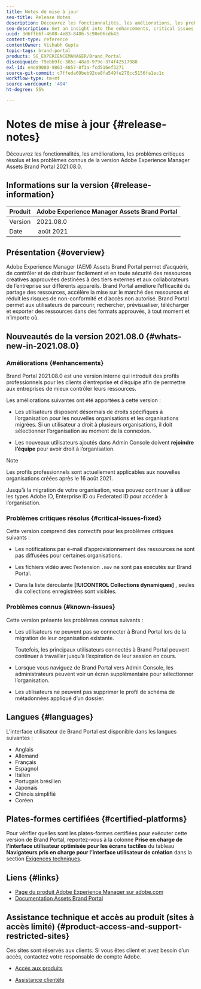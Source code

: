 ```yaml
---
title: Notes de mise à jour
seo-title: Release Notes
description: Découvrez les fonctionnalités, les améliorations, les problèmes critiques résolus et les problèmes connus de la version Adobe Experience Manager Assets Brand Portal 2021.08.0.
seo-description: Get an insight into the enhancements, critical issues fixed, and known issues in the Adobe Experience Manager Assets Brand Portal 2021.08.0 release.
uuid: 3d6ffb6f-4608-4e83-8486-5c90e06cdb43
content-type: reference
contentOwner: Vishabh Gupta
topic-tags: brand-portal
products: SG_EXPERIENCEMANAGER/Brand_Portal
discoiquuid: 79ebb9fc-385c-48a8-979e-374f42517988
exl-id: e4e89080-9863-4857-8f3a-fcd516ef3271
source-git-commit: c7ffeda69beb92ce8fa549fe270cc5156fa1ec1c
workflow-type: tm+mt
source-wordcount: '494'
ht-degree: 55%

---
```


# Notes de mise à jour {#release-notes}

Découvrez les fonctionnalités, les améliorations, les problèmes critiques résolus et les problèmes connus de la version Adobe Experience Manager Assets Brand Portal 2021.08.0.

## Informations sur la version {#release-information}

| Produit | Adobe Experience Manager Assets Brand Portal |
|---|---|
| Version | 2021.08.0 |
| Date  |  août 2021 |

## Présentation {#overview}

Adobe Experience Manager (AEM) Assets Brand Portal permet d’acquérir, de contrôler et de distribuer facilement et en toute sécurité des ressources créatives approuvées destinées à des tiers externes et aux collaborateurs de l’entreprise sur différents appareils. Brand Portal améliore l’efficacité du partage des ressources, accélère la mise sur le marché des ressources et réduit les risques de non-conformité et d’accès non autorisé. Brand Portal permet aux utilisateurs de parcourir, rechercher, prévisualiser, télécharger et exporter des ressources dans des formats approuvés, à tout moment et n’importe où.

## Nouveautés de la version 2021.08.0 {#whats-new-in-2021.08.0}

<!--
### New Features {#new-features}

This release includes the following new features:

* AEM Assets as a Cloud Service is now entitled to have a pre-configured Brand Portal instance. The Cloud Manager user can activate Brand Portal on the AEM Assets as a Cloud Service instance.

* Asset Sourcing feature is now available on AEM Assets as a Cloud Service. It allows the Brand Portal users to upload assets to the permitted contribution folders and publish the contribution folder from Brand Portal to AEM Assets as a Cloud Service instance. 

* An additional **[!UICONTROL Asset Download]** setting has been introduced under the **[!UICONTROL Download Settings]**. It creates a separate folder for each asset while downloading the folders, collections, or bulk download of assets. 
-->
<!-- 
* The **[!UICONTROL Download]** dialog is revamped in a list view with additional options to exclude the renditions which are not required, apply the same set of rules for similar asset types, and download the selected asset renditions. See [steps to download assets from Brand Portal](https://docs.adobe.com/content/help/en/experience-manager-brand-portal/using/download/brand-portal-download-assets.html#download-assets).
-->

<!--
* The new **[!UICONTROL Download]** dialog now appears with all the renditions of the selected assets or folders containing assets in a list view, wherein the Brand Portal users can apply same set of renditions for similar asset types and download the selected asset renditions. 
-->

<!-- 
* Navigation to the **[!UICONTROL Files]**, **[!UICONTROL Collections]**, and **[!UICONTROL Shared Links]** is now possible from all the Brand Portal pages in one-click.  

* The **[!UICONTROL Renditions]** panel in the asset details page now allows the Brand Portal users to select the original asset and (or) specific asset renditions, and directly download them from the **[!UICONTROL Renditions]** panel without having to open the **[!UICONTROL Download]** dialog. See [download assets from asset details page](https://docs.adobe.com/content/help/en/experience-manager-brand-portal/using/download/brand-portal-download-assets.html#download-assets-from-asset-details-page).
-->

<!--
Brand Portal users can exclude specific renditions which are not required and directly download the original asset and its renditions from the **[!UICONTROL Renditions]** panel on the asset details page. 
-->

<!-- 
* In addition to the existing **[!UICONTROL Download]** configurations, the Brand Portal administrators can also [configure permissions for different group of users](https://docs.adobe.com/content/help/en/experience-manager-brand-portal/using/download/brand-portal-download-assets.html#configure-download-permissions) to view and (or) download the original asset and its renditions from the asset details page. These configurations will define who can access and (or) download the asset renditions.
-->


### Améliorations {#enhancements}

Brand Portal 2021.08.0 est une version interne qui introduit des profils professionnels pour les clients d’entreprise et d’équipe afin de permettre aux entreprises de mieux contrôler leurs ressources.

Les améliorations suivantes ont été apportées à cette version :

* Les utilisateurs disposent désormais de droits spécifiques à l’organisation pour les nouvelles organisations et les organisations migrées. Si un utilisateur a droit à plusieurs organisations, il doit sélectionner l’organisation au moment de la connexion.

* Les nouveaux utilisateurs ajoutés dans Admin Console doivent **rejoindre l’équipe** pour avoir droit à l’organisation.

>[!NOTE]
>
>Les profils professionnels sont actuellement applicables aux nouvelles organisations créées après le 16 août 2021.
>
>Jusqu’à la migration de votre organisation, vous pouvez continuer à utiliser les types Adobe ID, Enterprise ID ou Federated ID pour accéder à l’organisation.

<!-- 
* For folder download, a separate folder is created for each asset using share link irrespective of the **[!UICONTROL Download Settings]**. 
* The Brand Portal **[!UICONTROL Usage Report]** has been modified to reflect only the active Brand Portal users.
-->

<!--
* The threshold of session timeout for the guest users has been reduced from 2 hours to 15 minutes.
* The additional **[!UICONTROL View pages]** option has been removed for multi-page PDFs as the user can now view the PDF pages from the Adobe Document Cloud Viewer.
-->


### Problèmes critiques résolus {#critical-issues-fixed}

Cette version comprend des correctifs pour les problèmes critiques suivants :

* Les notifications par e-mail d’approvisionnement des ressources ne sont pas diffusées pour certaines organisations.

* Les fichiers vidéo avec l’extension `.mov` ne sont pas exécutés sur Brand Portal.

* Dans la liste déroulante **[!UICONTROL Collections dynamiques]** , seules dix collections enregistrées sont visibles.

<!--
* *_deleted tenants are listed as valid tenant which fails during the execution of TenantCustomizers/TenantUpdates where tenant id is returned as /etc/tenants/`<nodename>`.
-->

<!--
In case only the original assets are downloaded, the asset reflects its own extension and does not open until the extension is manually changed to zip. 
* The user interface of the collection folder does not respond on clicking the navigation arrow. 
* **[!UICONTROL Create]** button is visible in the **[!UICONTROL Column]** view even when the folders are empty.
* **[!UICONTROL Omni search]** fails with a 414 error message (Request-URI Too Long) if the dispatcher is bypassed while accessing the Brand Portal instance.
* An empty zip folder is downloaded if the asset contains a comma (`,`) in the file name.
* The viewer users get the option to add users to the collection they have created. 
* Inconsistent behavior is experienced when an asset (thumbnail or web rendition) is downloaded using share link.

See [what's new in Brand Portal 2021.02.0](whats-new.md).
-->


### Problèmes connus {#known-issues}

Cette version présente les problèmes connus suivants :

* Les utilisateurs ne peuvent pas se connecter à Brand Portal lors de la migration de leur organisation existante.

   Toutefois, les principaux utilisateurs connectés à Brand Portal peuvent continuer à travailler jusqu’à l’expiration de leur session en cours.

* Lorsque vous naviguez de Brand Portal vers Admin Console, les administrateurs peuvent voir un écran supplémentaire pour sélectionner l’organisation.

* Les utilisateurs ne peuvent pas supprimer le profil de schéma de métadonnées appliqué d’un dossier.


<!--
### Known Issues {#known-issues}

This release includes the following known issue:

* Search on the **[!UICONTROL Asset Reports]** shows processing on the product interface with no search result.
* The video DM encodes are not visible to the non-admin users on the asset details page.
* The alignment of the size of individual asset renditions and total download size is distorted in the Download dialog.
-->


<!--
* Download Settings configuration to configure asset download from Brand Portal. Fast download, custom renditions, and system renditions are the available configurations. 
-->

<!--
* Document Viewer has been introduced to enhance the PDF viewing experience. New options are available for viewing the PDF files in Brand Portal.

* Advances in the asset download process which improves the Brand Portal user experience while [downloading assets from Brand Portal](brand-portal-download-assets.md). Brand Portal administrators can configure **[!UICONTROL Fast Download]**, **[!UICONTROL Custom Renditions]**, and **[!UICONTROL System Renditions]** from the **[!UICONTROL Download]** settings. 

For details, see [what's new in Brand Portal 6.4.7](whats-new.md). 

### Critical Issues Fixed {#critical-issues-fixed-647}

This release includes fixes to the following critical issues:

* The viewer users are not permitted to share link for collections but the option to share is visible to them on the product interface.

* The **[!UICONTROL Download]** button on the options bar does not list all the licensed assets of the selected folder.

* The search takes longer to show the results for certain keywords.

* The **[!UICONTROL Agree]** and **[!UICONTROL Disagree]** check boxes does not appear on bulk selection of licensed and unlicensed assets during download.

* Filter-based search shows processing on the product interface with no search result. 

* The assets do not download from share link if the shared folder contains numerous and large assets.


### Known Issues {#known-issues-647}

This release includes the following known issues:

* If multiple assets are selected, license text does not appear on clicking Terms and Conditions on the license agreement page during download using share link.   

-->

## Langues {#languages}

L’interface utilisateur de Brand Portal est disponible dans les langues suivantes :

* Anglais
* Allemand
* Français
* Espagnol
* Italien
* Portugais brésilien
* Japonais
* Chinois simplifié
* Coréen

## Plates-formes certifiées {#certified-platforms}

Pour vérifier quelles sont les plates-formes certifiées pour exécuter cette version de Brand Portal, reportez-vous à la colonne **Prise en charge de l’interface utilisateur optimisée pour les écrans tactiles** du tableau **Navigateurs pris en charge pour l’interface utilisateur de création** dans la section [Exigences techniques](https://experienceleague.adobe.com/docs/experience-manager-65/deploying/introduction/technical-requirements.html).

## Liens {#links}

* [Page du produit Adobe Experience Manager sur adobe.com](https://business.adobe.com/in/products/experience-manager/adobe-experience-manager.html)
* [Documentation Assets Brand Portal](https://experienceleague.adobe.com/docs/experience-manager-brand-portal/using/home.html)

## Assistance technique et accès au produit (sites à accès limité) {#product-access-and-support-restricted-sites}

Ces sites sont réservés aux clients. Si vous êtes client et avez besoin d’un accès, contactez votre responsable de compte Adobe.

<!--
* [https://daycare.day.com](https://daycare.day.com) 
-->

* [Accès aux produits](https://login.marketing.adobe.com)

* [Assistance clientèle](https://helpx.adobe.com/fr/contact.html)
